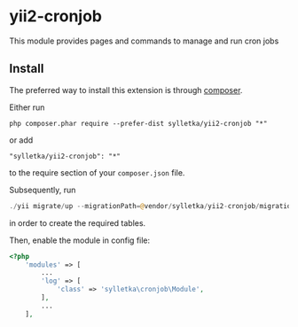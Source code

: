 # yii2-cronjob
This module provides pages and commands to manage and run cron jobs


## Install

The preferred way to install this extension is through [composer](http://getcomposer.org/download/).

Either run

```
php composer.phar require --prefer-dist sylletka/yii2-cronjob "*"
```

or add

```
"sylletka/yii2-cronjob": "*"
```

to the require section of your `composer.json` file.

Subsequently, run

```php
./yii migrate/up --migrationPath=@vendor/sylletka/yii2-cronjob/migrations
```

in order to create the required tables.

Then, enable the module in config file:

```php
<?php
    'modules' => [
        ...
        'log' => [
            'class' => 'sylletka\cronjob\Module',
        ],
        ...
    ],
```
